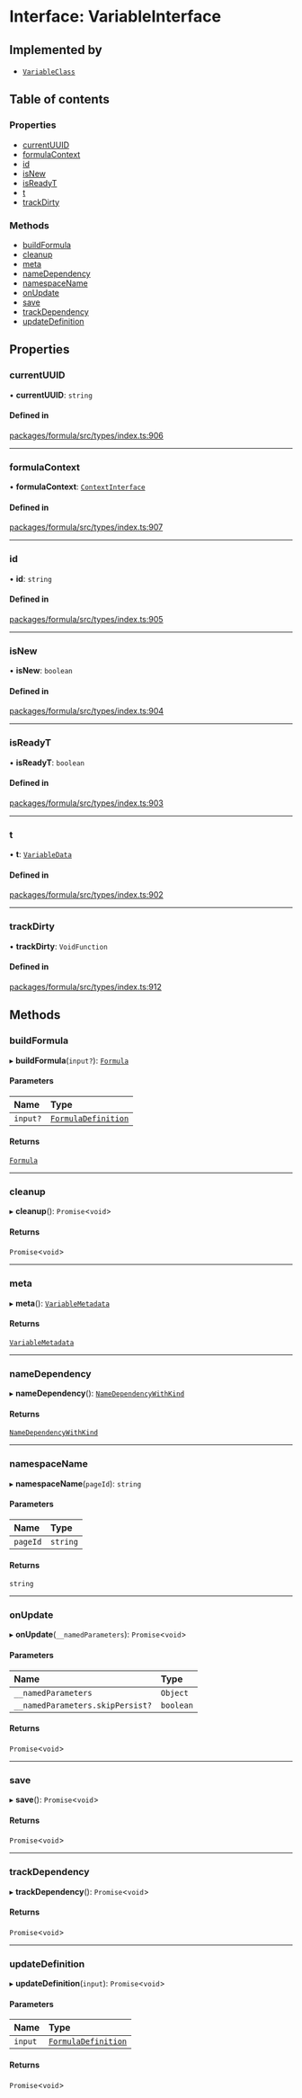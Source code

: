# Interface: VariableInterface

## Implemented by

- [`VariableClass`](../classes/VariableClass.md)

## Table of contents

### Properties

- [currentUUID](VariableInterface.md#currentuuid)
- [formulaContext](VariableInterface.md#formulacontext)
- [id](VariableInterface.md#id)
- [isNew](VariableInterface.md#isnew)
- [isReadyT](VariableInterface.md#isreadyt)
- [t](VariableInterface.md#t)
- [trackDirty](VariableInterface.md#trackdirty)

### Methods

- [buildFormula](VariableInterface.md#buildformula)
- [cleanup](VariableInterface.md#cleanup)
- [meta](VariableInterface.md#meta)
- [nameDependency](VariableInterface.md#namedependency)
- [namespaceName](VariableInterface.md#namespacename)
- [onUpdate](VariableInterface.md#onupdate)
- [save](VariableInterface.md#save)
- [trackDependency](VariableInterface.md#trackdependency)
- [updateDefinition](VariableInterface.md#updatedefinition)

## Properties

### <a id="currentuuid" name="currentuuid"></a> currentUUID

• **currentUUID**: `string`

#### Defined in

[packages/formula/src/types/index.ts:906](https://github.com/mashcard/mashcard/blob/main/packages/formula/src/types/index.ts#L906)

---

### <a id="formulacontext" name="formulacontext"></a> formulaContext

• **formulaContext**: [`ContextInterface`](ContextInterface.md)

#### Defined in

[packages/formula/src/types/index.ts:907](https://github.com/mashcard/mashcard/blob/main/packages/formula/src/types/index.ts#L907)

---

### <a id="id" name="id"></a> id

• **id**: `string`

#### Defined in

[packages/formula/src/types/index.ts:905](https://github.com/mashcard/mashcard/blob/main/packages/formula/src/types/index.ts#L905)

---

### <a id="isnew" name="isnew"></a> isNew

• **isNew**: `boolean`

#### Defined in

[packages/formula/src/types/index.ts:904](https://github.com/mashcard/mashcard/blob/main/packages/formula/src/types/index.ts#L904)

---

### <a id="isreadyt" name="isreadyt"></a> isReadyT

• **isReadyT**: `boolean`

#### Defined in

[packages/formula/src/types/index.ts:903](https://github.com/mashcard/mashcard/blob/main/packages/formula/src/types/index.ts#L903)

---

### <a id="t" name="t"></a> t

• **t**: [`VariableData`](VariableData.md)

#### Defined in

[packages/formula/src/types/index.ts:902](https://github.com/mashcard/mashcard/blob/main/packages/formula/src/types/index.ts#L902)

---

### <a id="trackdirty" name="trackdirty"></a> trackDirty

• **trackDirty**: `VoidFunction`

#### Defined in

[packages/formula/src/types/index.ts:912](https://github.com/mashcard/mashcard/blob/main/packages/formula/src/types/index.ts#L912)

## Methods

### <a id="buildformula" name="buildformula"></a> buildFormula

▸ **buildFormula**(`input?`): [`Formula`](../README.md#formula)

#### Parameters

| Name     | Type                                        |
| :------- | :------------------------------------------ |
| `input?` | [`FormulaDefinition`](FormulaDefinition.md) |

#### Returns

[`Formula`](../README.md#formula)

---

### <a id="cleanup" name="cleanup"></a> cleanup

▸ **cleanup**(): `Promise`<`void`\>

#### Returns

`Promise`<`void`\>

---

### <a id="meta" name="meta"></a> meta

▸ **meta**(): [`VariableMetadata`](VariableMetadata.md)

#### Returns

[`VariableMetadata`](VariableMetadata.md)

---

### <a id="namedependency" name="namedependency"></a> nameDependency

▸ **nameDependency**(): [`NameDependencyWithKind`](NameDependencyWithKind.md)

#### Returns

[`NameDependencyWithKind`](NameDependencyWithKind.md)

---

### <a id="namespacename" name="namespacename"></a> namespaceName

▸ **namespaceName**(`pageId`): `string`

#### Parameters

| Name     | Type     |
| :------- | :------- |
| `pageId` | `string` |

#### Returns

`string`

---

### <a id="onupdate" name="onupdate"></a> onUpdate

▸ **onUpdate**(`__namedParameters`): `Promise`<`void`\>

#### Parameters

| Name                             | Type      |
| :------------------------------- | :-------- |
| `__namedParameters`              | `Object`  |
| `__namedParameters.skipPersist?` | `boolean` |

#### Returns

`Promise`<`void`\>

---

### <a id="save" name="save"></a> save

▸ **save**(): `Promise`<`void`\>

#### Returns

`Promise`<`void`\>

---

### <a id="trackdependency" name="trackdependency"></a> trackDependency

▸ **trackDependency**(): `Promise`<`void`\>

#### Returns

`Promise`<`void`\>

---

### <a id="updatedefinition" name="updatedefinition"></a> updateDefinition

▸ **updateDefinition**(`input`): `Promise`<`void`\>

#### Parameters

| Name    | Type                                        |
| :------ | :------------------------------------------ |
| `input` | [`FormulaDefinition`](FormulaDefinition.md) |

#### Returns

`Promise`<`void`\>
